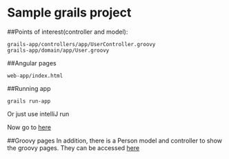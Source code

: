 # Sample grails project

##Points of interest(controller and model):
```
grails-app/controllers/app/UserController.groovy
grails-app/domain/app/User.groovy
```

##Angular pages
```
web-app/index.html
```

##Running app
```
grails run-app
```
Or just use intelliJ run

Now go to [here](http://localhost:8080/app/index.html)

##Groovy pages
In addition, there is a Person model and controller to show the groovy pages.
They can be accessed [here](http://localhost:8080/app/person/index)

